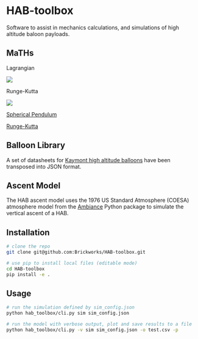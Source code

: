 # HAB-toolbox
Software to assist in mechanics calculations, and simulations of high altitude baloon payloads. 

## MaTHs

Lagrangian

![](https://wikimedia.org/api/rest_v1/media/math/render/svg/a189933b115e264a4f74e7be8d8b5ffeb6bcea0b)

Runge-Kutta

![](https://wikimedia.org/api/rest_v1/media/math/render/svg/94677d7c780034e883b6b3f3d832cb12356a2fcc)

[Spherical Pendulum](https://en.wikipedia.org/wiki/Spherical_pendulum)

[Runge-Kutta](https://en.wikipedia.org/wiki/Runge%E2%80%93Kutta_methods)

## Balloon Library
A set of datasheets for [Kaymont high altitude balloons](https://www.kaymont.com/habphotography)
have been transposed into JSON format.

## Ascent Model
The HAB ascent model uses the 1976 US Standard Atmosphere (COESA)
atmosphere model from the [Ambiance](https://github.com/airinnova/ambiance/) Python package to simulate the vertical ascent of a HAB.

## Installation

```bash
# clone the repo
git clone git@github.com:Brickworks/HAB-toolbox.git

# use pip to install local files (editable mode)
cd HAB-toolbox
pip install -e .
```

## Usage
```bash
# run the simulation defined by sim_config.json
python hab_toolbox/cli.py sim sim_config.json

# run the model with verbose output, plot and save results to a file
python hab_toolbox/cli.py -v sim sim_config.json -o test.csv -p
```
